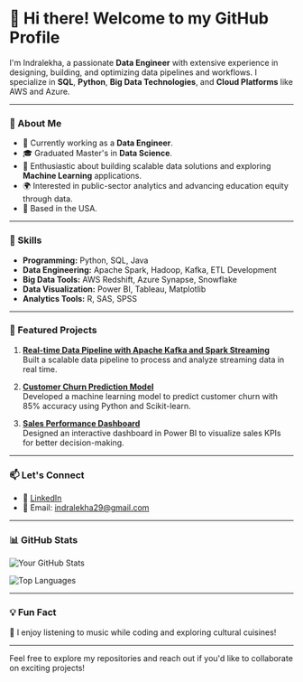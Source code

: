 # 👋 Hi there! Welcome to my GitHub Profile

I'm Indralekha, a passionate **Data Engineer** with extensive experience in designing, building, and optimizing data pipelines and workflows. I specialize in **SQL**, **Python**, **Big Data Technologies**, and **Cloud Platforms** like AWS and Azure.

---

### 🚀 About Me
- 🔭 Currently working as a **Data Engineer**.
- 🎓 Graduated Master's in **Data Science**.
- 🌟 Enthusiastic about building scalable data solutions and exploring **Machine Learning** applications.
- 🌍 Interested in public-sector analytics and advancing education equity through data.
- 📍 Based in the USA.

---

### 💼 Skills
- **Programming:** Python, SQL, Java
- **Data Engineering:** Apache Spark, Hadoop, Kafka, ETL Development
- **Big Data Tools:** AWS Redshift, Azure Synapse, Snowflake
- **Data Visualization:** Power BI, Tableau, Matplotlib
- **Analytics Tools:** R, SAS, SPSS

---

### 📂 Featured Projects
1. **[Real-time Data Pipeline with Apache Kafka and Spark Streaming](#)**  
   Built a scalable data pipeline to process and analyze streaming data in real time.

2. **[Customer Churn Prediction Model](#)**  
   Developed a machine learning model to predict customer churn with 85% accuracy using Python and Scikit-learn.

3. **[Sales Performance Dashboard](#)**  
   Designed an interactive dashboard in Power BI to visualize sales KPIs for better decision-making.

---

### 📫 Let's Connect
- 💼 [LinkedIn](https://www.linkedin.com/in/indra-a-902184173/)
- 📧 Email: indralekha29@gmail.com

---

### 📊 GitHub Stats
![Your GitHub Stats](https://github-readme-stats.vercel.app/api?username=IndralekhaA&show_icons=true&theme=radical)

![Top Languages](https://github-readme-stats.vercel.app/api/top-langs/?username=IndralekhaA&layout=compact&theme=radical)

---

### 💡 Fun Fact
🎵 I enjoy listening to music while coding and exploring cultural cuisines!

---

Feel free to explore my repositories and reach out if you'd like to collaborate on exciting projects!
